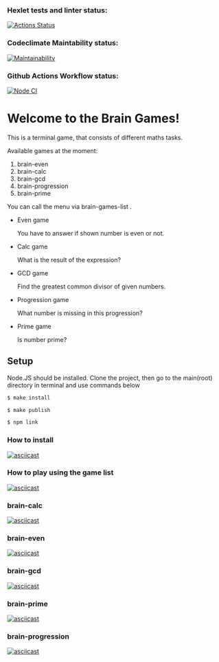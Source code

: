 ### Hexlet tests and linter status:
[![Actions Status](https://github.com/Activx-nV/frontend-project-lvl1/workflows/hexlet-check/badge.svg)](https://github.com/Activx-nV/frontend-project-lvl1/actions)
### Codeclimate Maintability status:
[![Maintainability](https://api.codeclimate.com/v1/badges/a99a88d28ad37a79dbf6/maintainability)](https://codeclimate.com/github/codeclimate/codeclimate/maintainability)
### Github Actions Workflow status:
[![Node CI](https://github.com/Activx-nV/frontend-project-lvl1/actions/workflows/lint.yml/badge.svg?branch=main&event=push)](https://github.com/Activx-nV/frontend-project-lvl1/actions/workflows/lint.yml)

# Welcome to the Brain Games!
This is a terminal game, that consists of different maths tasks.

Available games at the moment:

1) brain-even
2) brain-calc
3) brain-gcd
4) brain-progression
5) brain-prime

You can call the menu via 
brain-games-list
.

- Even game

  You have to answer if shown number is even or not.

- Calc game

  What is the result of the expression?

- GCD game

  Find the greatest common divisor of given numbers.

- Progression game

  What number is missing in this progression?

- Prime game

  Is number prime?

## Setup
Node.JS should be installed. Clone the project, then go to the main(root) directory in terminal and use commands below

```sh
$ make install
```

```sh
$ make publish
```

```sh
$ npm link
```

### How to install
[![asciicast](https://asciinema.org/a/547124.svg)](https://asciinema.org/a/547124)
### How to play using the game list
[![asciicast](https://asciinema.org/a/417253.svg)](https://asciinema.org/a/417253)

### brain-calc
[![asciicast](https://asciinema.org/a/547130.svg)](https://asciinema.org/a/547130)

### brain-even
[![asciicast](https://asciinema.org/a/547131.svg)](https://asciinema.org/a/547131)

### brain-gcd
[![asciicast](https://asciinema.org/a/547132.svg)](https://asciinema.org/a/547132)

### brain-prime
[![asciicast](https://asciinema.org/a/547136.svg)](https://asciinema.org/a/547136)

### brain-progression
[![asciicast](https://asciinema.org/a/547153.svg)](https://asciinema.org/a/547153)